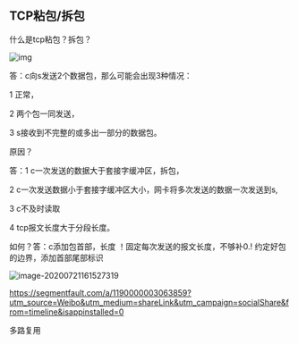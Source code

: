 ## TCP粘包/拆包

什么是tcp粘包？拆包？

![img](file:///C:/Users/yuangong/Documents/WXWork/1688852923888674/Cache/Image/2020-07/Screenshot_20200721-160415(1).jpg)

答：c向s发送2个数据包，那么可能会出现3种情况：

1 正常，

2 两个包一同发送，

3 s接收到不完整的或多出一部分的数据包。    

  原因？

答：1 c一次发送的数据大于套接字缓冲区，拆包，

2 c一次发送数据小于套接字缓冲区大小，网卡将多次发送的数据一次发送到s, 

3 c不及时读取 

4 tcp报文长度大于分段长度。   

如何？答：c添加包首部，长度 ！固定每次发送的报文长度，不够补0.! 约定好包的边界，添加首部尾部标识

![image-20200721161527319](C:\Users\yuangong\AppData\Roaming\Typora\typora-user-images\image-20200721161527319.png)





https://segmentfault.com/a/1190000003063859?utm_source=Weibo&utm_medium=shareLink&utm_campaign=socialShare&from=timeline&isappinstalled=0

多路复用